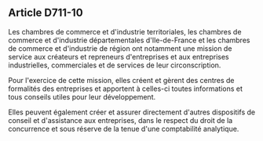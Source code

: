 Article D711-10
----
Les chambres de commerce et d'industrie territoriales, les chambres de commerce
et d'industrie départementales d'Ile-de-France et les chambres de commerce et
d'industrie de région ont notamment une mission de service aux créateurs et
repreneurs d'entreprises et aux entreprises industrielles, commerciales et de
services de leur circonscription.

Pour l'exercice de cette mission, elles créent et gèrent des centres de
formalités des entreprises et apportent à celles-ci toutes informations et tous
conseils utiles pour leur développement.

Elles peuvent également créer et assurer directement d'autres dispositifs de
conseil et d'assistance aux entreprises, dans le respect du droit de la
concurrence et sous réserve de la tenue d'une comptabilité analytique.
